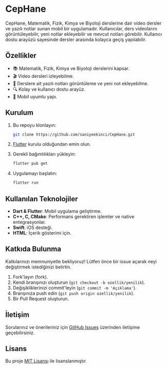 # CepHane

CepHane, Matematik, Fizik, Kimya ve Biyoloji derslerine dair video dersler ve yazılı notlar sunan mobil bir uygulamadır. Kullanıcılar, ders videolarını görüntüleyebilir, yeni notlar ekleyebilir ve mevcut notları görebilir. Kullanıcı dostu arayüzü sayesinde dersler arasında kolayca geçiş yapılabilir.

## Özellikler

- 📚 Matematik, Fizik, Kimya ve Biyoloji derslerini kapsar.
- 🎬 Video dersleri izleyebilme.
- 📝 Derslere ait yazılı notları görüntüleme ve yeni not ekleyebilme.
- 🔍 Kolay ve kullanıcı dostu arayüz.
- 📱 Mobil uyumlu yapı.

## Kurulum

1. Bu repoyu klonlayın:
   ```bash
   git clone https://github.com/saniyeekinci/CepHane.git
   ```

2. [Flutter](https://flutter.dev/docs/get-started/install) kurulu olduğundan emin olun.

3. Gerekli bağımlılıkları yükleyin:
   ```bash
   flutter pub get
   ```

4. Uygulamayı başlatın:
   ```bash
   flutter run
   ```

## Kullanılan Teknolojiler

- **Dart & Flutter**: Mobil uygulama geliştirme.
- **C++, C, CMake**: Performans gerektiren işlemler ve native entegrasyonlar.
- **Swift**: iOS desteği.
- **HTML**: İçerik gösterimi için.

## Katkıda Bulunma

Katkılarınızı memnuniyetle bekliyoruz! Lütfen önce bir issue açarak neyi değiştirmek istediğinizi belirtin.

1. Fork'layın (fork).
2. Kendi branşınızı oluşturun (`git checkout -b ozellik/yenilik`).
3. Değişikliklerinizi commit'leyin (`git commit -m 'Açıklama'`).
4. Branşınıza push edin (`git push origin ozellik/yenilik`).
5. Bir Pull Request oluşturun.

## İletişim

Sorularınız ve önerileriniz için [GitHub Issues](https://github.com/saniyeekinci/CepHane/issues) üzerinden iletişime geçebilirsiniz.

## Lisans

Bu proje [MIT Lisansı](LICENSE) ile lisanslanmıştır.
